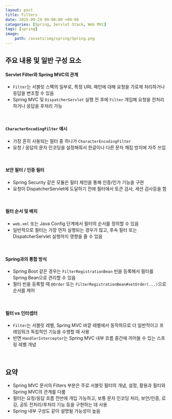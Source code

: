 ```yaml
---
layout: post
title: Filters
date: 2025-09-29 09:00:00 +09:00
categories: [Spring, Servlet Stack, Web MVC]
tags: [spring]
image:
    path: /assets/img/spring/Spring.png
---
```


## 주요 내용 및 일반 구성 요소

#### Servlet Filter와 Spring MVC의 관계

- `Filter`는 서블릿 스펙의 일부로, 특정 URL 패턴에 대해 요청을 가로채 처리하거나 응답을 변조할 수 있음
- Spring MVC 및 `DispatcherServlet` 실행 전 후에 `Filter` 개입해 요청을 전처리하거나 응답을 후처리 가능

<br>

#### `CharacterEncodingFilter` 예시

- 가장 흔히 사용되는 필터 중 하나가 `CharacterEncodingFilter`
- 요청 / 응답의 문자 인코딩을 설정해줘서 한글이나 다른 문자 깨짐 방지에 자주 쓰임

<br>

#### 보안 필터 / 인증 필터

- Spring Security 같은 모듈은 필터 체인을 통해 인증/인가 기능을 구현
- 요청이 DispatcherServlet에 도달하기 전에 필터에서 토큰 검사, 세션 검사등을 함

<br>

#### 필터 순서 및 배치

- `web.xml` 또는 Java Config 단계에서 필터의 순서를 정의할 수 있음
- 일반적으로 필터는 가장 먼저 실행되는 경우가 많고, 후속 필터 또는 DispatcherServlet 실행까지 영향을 줄 수 있음

<br>

#### Spring과의 통합 방식

- Spring Boot 같은 경우는 `FilterRegistrationBean` 빈을 등록해서 필터를 Spring Bean으로 관리할 수 있음
- 필터 빈을 등록할 때 `@Order` 또는 `FilterRegistrationBean#setOrder(...)`으로 순서를 제어

<br>

#### 필터 vs 인터셉터

- `Filter`는 서블릿 레벨, Spring MVC 바깥 레벨에서 동작하므로 더 일반적이고 프레임워크 독립적인 기능을 수행할 때 사용
- 반면 `HandlerInterceptor`는 Spring MVC 내부 흐름 중간에 끼어들 수 있는 스프링 레벨 개념

<br>

## 요약

- Spring MVC 문서의 Filters 부분은 주로 서블릿 필터의 개념, 설정, 활용과 필터와 Spring MVC의 관계를 다룸
- 필터는 요청/응답 흐름 전반에 개입 가능하고, 보통 문자 인코딩 처리, 보안/인증, 로깅, 공토 전처리/후처리 기능 등을 구현하는 데 사용
- Spring 내부 구성도 같이 설명될 가능성이 높음